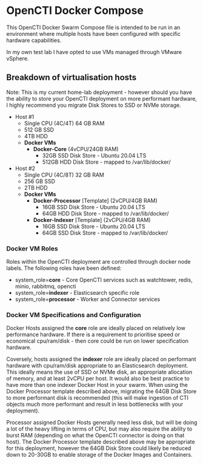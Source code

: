 # OpenCTI Docker Compose

This OpenCTI Docker Swarm Compose file is intended to be run in an environment where multiple hosts have been configured with specific hardware capabilities.

In my own test lab I have opted to use VMs managed through VMware vSphere.

## Breakdown of virtualisation hosts

Note: This is my current home-lab deployment - however should you have the ability to store your OpenCTI deployment on more performant hardware, I highly recommend you migrate Disk Stores to SSD or NVMe storage.

* Host #1
  * Single CPU (4C/4T) 64 GB RAM
  * 512 GB SSD
  * 4TB HDD
  * **Docker VMs**
    * **Docker-Core** (4vCPU/24GB RAM)
      * 32GB SSD Disk Store - Ubuntu 20.04 LTS
      * 512GB HDD Disk Store - mapped to /var/lib/docker/
* Host #2
  * Single CPU (4C/8T) 32 GB RAM
  * 256 GB SSD
  * 2TB HDD
  * **Docker VMs**
    * **Docker-Processor** [Template] (2vCPU/4GB RAM)
      * 16GB SSD Disk Store - Ubuntu 20.04 LTS
      * 64GB HDD Disk Store - mapped to /var/lib/docker/
    * **Docker-Indexer** [Template] (2vCPU/4GB RAM)
      * 16GB SSD Disk Store - Ubuntu 20.04 LTS
      * 64GB SSD Disk Store - mapped to /var/lib/docker/

### Docker VM Roles
Roles within the OpenCTI deployment are controlled through docker node labels.
The following roles have been defined:

* system_role=**core** - Core OpenCTI services such as watchtower, redis, minio, rabbitmq, opencti
* system_role=**indexer** - Elasticsearch specific role
* system_role=**processor** - Worker and Connector services

### Docker VM Specifications and Configuration
Docker Hosts assigned the **core** role are ideally placed on relatively low performance hardware. If there is a requirement to prioritise speed or economical cpu/ram/disk - then core could be run on lower specification hardware.

Coversely, hosts assigned the **indexer** role are ideally placed on performant hardware with cpu/ram/disk appropriate to an Elasticsearch deployment. This ideally means the use of SSD or NVMe disk, an appropriate allocation of memory, and at least 2vCPU per host. It would also be best practice to have more than one indexer Docker Host in your swarm.
When using the Docker Processor template described above, migrating the 64GB Disk Store to more performant disk is recommended (this will make ingestion of CTI objects much more performant and result in less bottlenecks with your deployment).


Processor assigned Docker Hosts generally need less disk, but will be doing a lot of the heavy lifting in terms of CPU, but may also require the ability to burst RAM (depending on what the OpenCTI connector is doing on that host). 
The Docker Processor template described above may be appropriate for this deployment, however the 64GB Disk Store could likely be reduced down to 20-30GB to enable storage of the Docker Images and Containers.